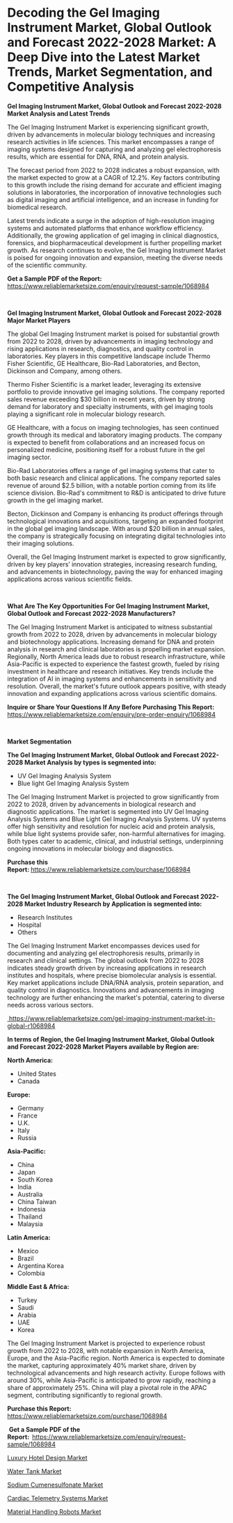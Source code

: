 <p><h1>Decoding the Gel Imaging Instrument Market, Global Outlook and Forecast 2022-2028 Market: A Deep Dive into the Latest Market Trends, Market Segmentation, and Competitive Analysis</h1></p><p><strong>Gel Imaging Instrument Market, Global Outlook and Forecast 2022-2028 Market Analysis and Latest Trends</strong></p>
<p><p>The Gel Imaging Instrument Market is experiencing significant growth, driven by advancements in molecular biology techniques and increasing research activities in life sciences. This market encompasses a range of imaging systems designed for capturing and analyzing gel electrophoresis results, which are essential for DNA, RNA, and protein analysis. </p><p>The forecast period from 2022 to 2028 indicates a robust expansion, with the market expected to grow at a CAGR of 12.2%. Key factors contributing to this growth include the rising demand for accurate and efficient imaging solutions in laboratories, the incorporation of innovative technologies such as digital imaging and artificial intelligence, and an increase in funding for biomedical research.</p><p>Latest trends indicate a surge in the adoption of high-resolution imaging systems and automated platforms that enhance workflow efficiency. Additionally, the growing application of gel imaging in clinical diagnostics, forensics, and biopharmaceutical development is further propelling market growth. As research continues to evolve, the Gel Imaging Instrument Market is poised for ongoing innovation and expansion, meeting the diverse needs of the scientific community.</p></p>
<p><strong>Get a Sample PDF of the Report:&nbsp;</strong> <a href="https://www.reliablemarketsize.com/enquiry/request-sample/1068984">https://www.reliablemarketsize.com/enquiry/request-sample/1068984</a></p>
<p>&nbsp;</p>
<p><strong>Gel Imaging Instrument Market, Global Outlook and Forecast 2022-2028 Major Market Players</strong></p>
<p><p>The global Gel Imaging Instrument market is poised for substantial growth from 2022 to 2028, driven by advancements in imaging technology and rising applications in research, diagnostics, and quality control in laboratories. Key players in this competitive landscape include Thermo Fisher Scientific, GE Healthcare, Bio-Rad Laboratories, and Becton, Dickinson and Company, among others.</p><p>Thermo Fisher Scientific is a market leader, leveraging its extensive portfolio to provide innovative gel imaging solutions. The company reported sales revenue exceeding $30 billion in recent years, driven by strong demand for laboratory and specialty instruments, with gel imaging tools playing a significant role in molecular biology research.</p><p>GE Healthcare, with a focus on imaging technologies, has seen continued growth through its medical and laboratory imaging products. The company is expected to benefit from collaborations and an increased focus on personalized medicine, positioning itself for a robust future in the gel imaging sector.</p><p>Bio-Rad Laboratories offers a range of gel imaging systems that cater to both basic research and clinical applications. The company reported sales revenue of around $2.5 billion, with a notable portion coming from its life science division. Bio-Rad's commitment to R&D is anticipated to drive future growth in the gel imaging market.</p><p>Becton, Dickinson and Company is enhancing its product offerings through technological innovations and acquisitions, targeting an expanded footprint in the global gel imaging landscape. With around $20 billion in annual sales, the company is strategically focusing on integrating digital technologies into their imaging solutions.</p><p>Overall, the Gel Imaging Instrument market is expected to grow significantly, driven by key players’ innovation strategies, increasing research funding, and advancements in biotechnology, paving the way for enhanced imaging applications across various scientific fields.</p></p>
<p>&nbsp;</p>
<p><strong>What Are The Key Opportunities For Gel Imaging Instrument Market, Global Outlook and Forecast 2022-2028 Manufacturers?</strong></p>
<p><p>The Gel Imaging Instrument Market is anticipated to witness substantial growth from 2022 to 2028, driven by advancements in molecular biology and biotechnology applications. Increasing demand for DNA and protein analysis in research and clinical laboratories is propelling market expansion. Regionally, North America leads due to robust research infrastructure, while Asia-Pacific is expected to experience the fastest growth, fueled by rising investment in healthcare and research initiatives. Key trends include the integration of AI in imaging systems and enhancements in sensitivity and resolution. Overall, the market's future outlook appears positive, with steady innovation and expanding applications across various scientific domains.</p></p>
<p><strong>Inquire or Share Your Questions If Any Before Purchasing This Report:</strong> <a href="https://www.reliablemarketsize.com/enquiry/pre-order-enquiry/1068984">https://www.reliablemarketsize.com/enquiry/pre-order-enquiry/1068984</a></p>
<p>&nbsp;</p>
<p><strong>Market Segmentation</strong></p>
<p><strong>The Gel Imaging Instrument Market, Global Outlook and Forecast 2022-2028 Market Analysis by types is segmented into:</strong></p>
<p><ul><li>UV Gel Imaging Analysis System</li><li>Blue light Gel Imaging Analysis System</li></ul></p>
<p><p>The Gel Imaging Instrument Market is projected to grow significantly from 2022 to 2028, driven by advancements in biological research and diagnostic applications. The market is segmented into UV Gel Imaging Analysis Systems and Blue Light Gel Imaging Analysis Systems. UV systems offer high sensitivity and resolution for nucleic acid and protein analysis, while blue light systems provide safer, non-harmful alternatives for imaging. Both types cater to academic, clinical, and industrial settings, underpinning ongoing innovations in molecular biology and diagnostics.</p></p>
<p><strong>Purchase this Report:&nbsp;</strong><a href="https://www.reliablemarketsize.com/purchase/1068984">https://www.reliablemarketsize.com/purchase/1068984</a></p>
<p>&nbsp;</p>
<p><strong>The Gel Imaging Instrument Market, Global Outlook and Forecast 2022-2028 Market Industry Research by Application is segmented into:</strong></p>
<p><ul><li>Research Institutes</li><li>Hospital</li><li>Others</li></ul></p>
<p><p>The Gel Imaging Instrument Market encompasses devices used for documenting and analyzing gel electrophoresis results, primarily in research and clinical settings. The global outlook from 2022 to 2028 indicates steady growth driven by increasing applications in research institutes and hospitals, where precise biomolecular analysis is essential. Key market applications include DNA/RNA analysis, protein separation, and quality control in diagnostics. Innovations and advancements in imaging technology are further enhancing the market's potential, catering to diverse needs across various sectors.</p></p>
<p><a href="https://www.reliablemarketsize.com/gel-imaging-instrument-market-in-global-r1068984">&nbsp;https://www.reliablemarketsize.com/gel-imaging-instrument-market-in-global-r1068984</a></p>
<p><strong>In terms of Region, the Gel Imaging Instrument Market, Global Outlook and Forecast 2022-2028 Market Players available by Region are:</strong></p>
<p>
    <p> <strong> North America: </strong>
        <ul>
            <li>United States</li>
            <li>Canada</li>
        </ul>
        </p> 
    <p> <strong> Europe: </strong>
        <ul>
            <li>Germany</li>
            <li>France</li>
            <li>U.K.</li>
            <li>Italy</li>
            <li>Russia</li>
        </ul>
        </p> 
    <p> <strong> Asia-Pacific: </strong>
        <ul>
            <li>China</li>
            <li>Japan</li>
            <li>South Korea</li>
            <li>India</li>
            <li>Australia</li>
            <li>China Taiwan</li>
            <li>Indonesia</li>
            <li>Thailand</li>
            <li>Malaysia</li>
        </ul>
        </p> 
    <p> <strong> Latin America: </strong>
        <ul>
            <li>Mexico</li>
            <li>Brazil</li>
            <li>Argentina Korea</li>
            <li>Colombia</li>
        </ul>
        </p> 
    <p> <strong> Middle East & Africa: </strong>
        <ul>
            <li>Turkey</li>
            <li>Saudi</li>
            <li>Arabia</li>
            <li>UAE</li>
            <li>Korea</li>
        </ul>
    </p>
    </p>
<p><p>The Gel Imaging Instrument Market is projected to experience robust growth from 2022 to 2028, with notable expansion in North America, Europe, and the Asia-Pacific region. North America is expected to dominate the market, capturing approximately 40% market share, driven by technological advancements and high research activity. Europe follows with around 30%, while Asia-Pacific is anticipated to grow rapidly, reaching a share of approximately 25%. China will play a pivotal role in the APAC segment, contributing significantly to regional growth.</p></p>
<p><strong>Purchase this Report: </strong><a href="https://www.reliablemarketsize.com/purchase/1068984">https://www.reliablemarketsize.com/purchase/1068984</a></p>
<p>&nbsp;<strong>Get a Sample PDF of the Report:&nbsp;&nbsp;</strong><a href="https://www.reliablemarketsize.com/enquiry/request-sample/1068984">https://www.reliablemarketsize.com/enquiry/request-sample/1068984</a></p>
<p><strong></strong></p>
<p><p><a href="https://www.linkedin.com/pulse/strategic-market-insights-global-luxury-hotel-design-2024--p9fee?trackingId=u2DrZHpzSmSWYtoxd3YcwA%3D%3D">Luxury Hotel Design Market</a></p><p><a href="https://medium.com/@diane.wilson76867/the-comprehensive-water-tank-market-research-report-is-essential-for-understanding-current-42025a4925ba">Water Tank Market</a></p><p><a href="https://issuu.com/reportprime-2/docs/sodium-cumenesulfonate-market-size-_38bff9c854e486">Sodium Cumenesulfonate Market</a></p><p><a href="https://www.linkedin.com/pulse/strategic-roadmap-success-global-cardiac-telemetry-systems-market-lnmaf?trackingId=ngWMPG4NR3OnO9IbA8V9Sw%3D%3D">Cardiac Telemetry Systems Market</a></p><p><a href="https://medium.com/@diane.wilson76867/the-global-material-handling-robots-market-is-expected-to-witness-a-compound-annual-growth-rate-0e3551b0a0df">Material Handling Robots Market</a></p></p>